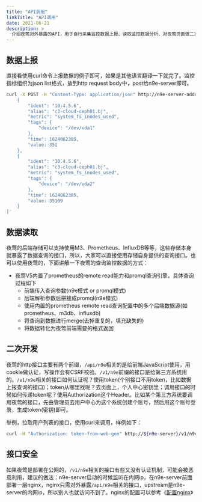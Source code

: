```yaml
---
title: "API调用"
linkTitle: "API调用"
date: 2021-06-21
description: >
  介绍夜莺对外暴露的API，用于自行采集监控数据上报、读取监控数据分析、对夜莺页面做二次开发等场景。重点讲解监控数据上报、读取的接口，二次开发相关的接口，在http下的router.go里可以找到所有接口，会简略介绍，需要大家自行翻阅代码。
---
```


## 数据上报

直接看使用curl命令上报数据的例子即可，如果是其他语言翻译一下就完了。监控指标组织为json list格式，放到http request body中，post给n9e-server即可。

```bash
curl -X POST -H "Content-Type: application/json" http://n9e-server-address/v1/n9e/push -d '[
    {
        "ident": "10.4.5.6",
        "alias": "c3-cloud-ceph01.bj",
        "metric": "system_fs_inodes_used",
        "tags": {
            "device": "/dev/vda1"
        },
        "time": 1624062385,
        "value: 351
    },
    {
        "ident": "10.4.5.6",
        "alias": "c3-cloud-ceph01.bj",
        "metric": "system_fs_inodes_used",
        "tags": {
            "device": "/dev/vda2"
        },
        "time": 1624062385,
        "value: 35109
    }
]'
```


## 数据读取

夜莺的后端存储可以支持使用M3、Prometheus、InfluxDB等等，这些存储本身就暴露了数据查询的接口，所以，大家可以直接使用存储自身提供的查询接口。也可以使用夜莺的，下面讲解一下夜莺的查询监控数据的方式：
- 夜莺V5内置了prometheus的remote read能力和promql查询引擎，具体查询过程如下
    - 前端传入查询参数(n9e模式 or promql模式)
    - 后端解析参数后拼接成promql(n9e模式)
    - 使用内置的prometheus remote read查询配置中的多个后端数据源(如prometheus、m3db、influxdb)
    - 将查询到数据进行merge(去掉重复的，填充缺失的)
    - 将数据转化为夜莺前端需要的格式返回


## 二次开发

夜莺的http接口主要有两个前缀，`/api/n9e`相关的是给前端JavaScript使用，用cookie做认证，写操作会有CSRF校验。`/v1/n9e`前缀的接口是给第三方系统用的。`/v1/n9e`相关的接口如何认证呢？使用token(个别接口不用token，比如数据上报查询的接口)；token从哪里找呢？去页面上，个人中心密钥里；调用接口的时候如何传递token呢？使用Authorization这个Header。比如某个第三方系统要调用夜莺的接口，先由管理员去用户中心为这个系统创建个账号，然后用这个账号登录，生成token(密钥)即可。

举例，拉取用户列表的接口，使用curl来调用，样例如下：

```bash
curl -H "Authorization: token-from-web-gen" http://${n9e-server}/v1/n9e/users
```

## 接口安全

如果夜莺是部署在公网的，`/v1/n9e`相关的接口有些又没有认证机制，可能会被恶意利用，建议的做法：n9e-server启动的时候监听在内网ip，在n9e-server前面部署一层nginx，nginx只需对外暴露`/api/n9e`相关的接口，upstream是n9e-server的内网ip，所以别人也就访问不到了。nginx的配置可以参考《[配置nginx](/docs/appendix/nginx/)》



